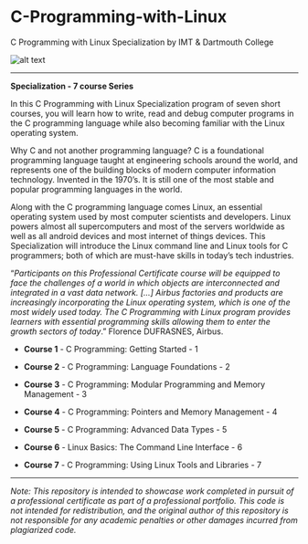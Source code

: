 # C-Programming-with-Linux 

C Programming with Linux Specialization by IMT &amp; Dartmouth College 

![alt text](https://www.imt.fr/wp-content/uploads/2018/06/CP-MOOC.png)

---
__Specialization - 7 course Series__

In this C Programming with Linux Specialization program of seven short courses, you will learn how to write, read and debug computer programs in the C programming language while also becoming familiar with the Linux operating system.

Why C and not another programming language? C is a foundational programming language taught at engineering schools around the world, and represents one of the building blocks of modern computer information technology. Invented in the 1970’s. It is still one of the most stable and popular programming languages in the world. 

Along with the C programming language comes Linux, an essential operating system used by most computer scientists and developers. Linux powers almost all supercomputers and most of the servers worldwide as well as all android devices and most internet of things devices. This Specialization will introduce the Linux command line and Linux tools for C programmers; both of which are must-have skills in today’s tech industries.

“_Participants on this Professional Certificate course will be equipped to face the challenges of a world in which objects are interconnected and integrated in a vast data network. […] Airbus factories and products are increasingly incorporating the Linux operating system, which is one of the most widely used today. The C Programming with Linux program provides learners with essential programming skills allowing them to enter the growth sectors of today_.” Florence DUFRASNES, Airbus.

- __Course 1__ - C Programming: Getting Started - 1 
  

- __Course 2__ - C Programming: Language Foundations - 2 
  
  
- __Course 3__ - C Programming: Modular Programming and Memory Management - 3 
  
  
- __Course 4__ - C Programming: Pointers and Memory Management - 4 
  
  
- __Course 5__ - C Programming: Advanced Data Types - 5 
  

- __Course 6__ -  Linux Basics: The Command Line Interface - 6 
  

- __Course 7__ - C Programming: Using Linux Tools and Libraries - 7 

***

  _Note: This repository is intended to showcase work completed in pursuit of a professional certificate as part of a professional portfolio. This code is not intended for redistribution, and the original author of this repository is not responsible for any academic penalties or other damages incurred from plagiarized code._
  
